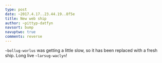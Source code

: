 ```yaml
---
type: post
date: ~2017.4.17..23.44.19..8f5e
title: New web ship
author: ~pittyp-datfyn
navsort: bump
navuptwo: true
comments: reverse
---
```


`~bollug-worlus` was getting a little slow, so it has been replaced with a fresh ship. Long live `~larsug-waclyn`!